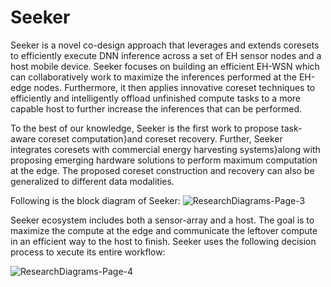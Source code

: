 # Seeker

Seeker is a novel co-design approach that leverages and extends coresets to efficiently execute DNN inference across a set of EH sensor nodes and a host mobile device. Seeker focuses on building an efficient EH-WSN which can collaboratively work to maximize the inferences performed at the EH-edge nodes.  Furthermore, it then applies innovative coreset techniques to efficiently and intelligently offload unfinished compute tasks to a more capable host to further increase the inferences that can be performed.

To the best of our knowledge, Seeker is the first work to propose task-aware coreset computation}and coreset recovery. Further, Seeker integrates coresets with commercial energy harvesting systems}along with proposing emerging hardware solutions to perform maximum computation at the edge. The proposed coreset construction and recovery can also be generalized to different data modalities.

Following is the block diagram of Seeker:
![ResearchDiagrams-Page-3](https://user-images.githubusercontent.com/15208196/236058165-f3106e1a-f6ff-432d-9f75-3310df393f4c.jpg)

Seeker ecosystem includes both a sensor-array and a host. The goal is to maximize the compute at the edge and communicate the leftover compute in an efficient way to the host to finish. Seeker uses the following decision process to xecute its entire workflow:

![ResearchDiagrams-Page-4](https://user-images.githubusercontent.com/15208196/236057904-cac02977-f4cf-41f6-9bd4-8ed9d8154ebd.jpg)
